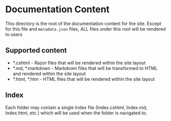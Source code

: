 ﻿# Documentation Content

This directory is the root of the documentation content for the site. Except for this file and `metadata.json` files, ALL files under this root will be rendered to users

## Supported content

* *.cshtml - Razor files that will be rendered within the site layout
* *.md, *.markdown - Markdown files that will be transformed to HTML and rendered within the site layout
* *.html, *.htm - HTML files that will be rendered within the site layout

## Index

Each folder may contain a single Index file (Index.cshtml, Index.md, Index.html, etc.) which will be used when the folder is navigated to.